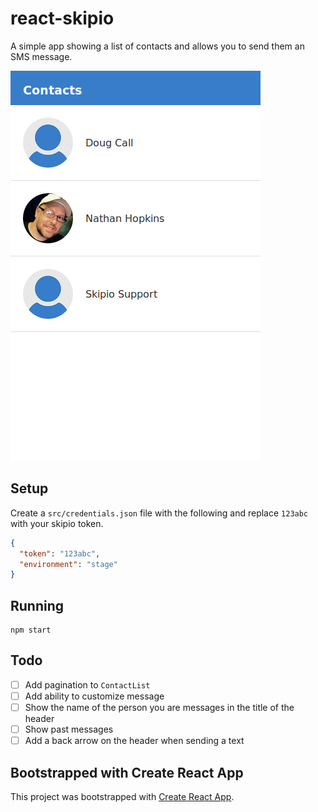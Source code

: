 # react-skipio

A simple app showing a list of contacts and allows you to send them an SMS message.

![Screenshot](screenshot.png)

## Setup

Create a `src/credentials.json` file with the following and replace `123abc` with your skipio token.

```json
{
  "token": "123abc",
  "environment": "stage"
}
```

## Running

```
npm start
```

## Todo

- [ ] Add pagination to `ContactList`
- [ ] Add ability to customize message
- [ ] Show the name of the person you are messages in the title of the header
- [ ] Show past messages
- [ ] Add a back arrow on the header when sending a text

## Bootstrapped with Create React App

This project was bootstrapped with [Create React App](https://github.com/facebookincubator/create-react-app).
